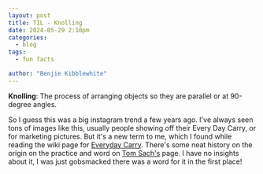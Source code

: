 ```yaml
---
layout: post
title: TIL - Knolling
date: 2024-05-29 2:10pm
categories:
  - blog
tags:
  - fun facts

author: "Benjie Kibblewhite"
---
```


**Knolling**: The process of arranging objects so they are parallel or at 90-degree angles.

So I guess this was a big instagram trend a few years ago. I've always seen tons of images like this, usually people showing off their Every Day Carry, or for marketing pictures. But it's a new term to me, which I found while reading the wiki page for [Everyday Carry](https://en.wikipedia.org/wiki/Everyday_carry). There's some neat history on the origin on the practice and word on [Tom Sach's](https://en.wikipedia.org/wiki/Tom_Sachs#Knolling) page. I have no insights about it, I was just gobsmacked there was a word for it in the first place!
